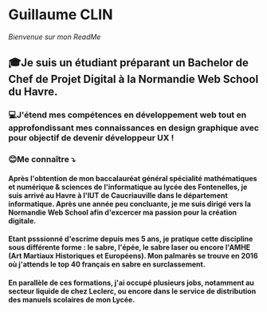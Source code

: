 # Guillaume CLIN 
*Bienvenue sur mon ReadMe*
## 🎓Je suis un étudiant préparant un Bachelor de Chef de Projet Digital à la Normandie Web School du Havre. 
### 💻J'étend mes compétences en développement web tout en approfondissant mes connaissances en design graphique avec pour objectif de devenir développeur UX !

### 😊Me connaître ⤵️
#### Après l'obtention de mon baccalauréat général spécialité mathématiques et numérique & sciences de l'informatique au lycée des Fontenelles, je suis arrivé au Havre à l'IUT de Caucriauville dans le département informatique. Après une année peu concluante, je me suis dirigé vers la Normandie Web School afin d'excercer ma passion pour la création digitale.
#### Etant psssionné d'escrime depuis mes 5 ans, je pratique cette discipline sous différente forme : le sabre, l'épée, le sabre laser ou encore l'AMHE (Art  Martiaux Historiques et Européens). Mon palmarès se trouve en 2016 où j'attends le top 40 français en sabre en surclassement.

#### En parallèle de ces formations, j'ai occupé plusieurs jobs, notamment au secteur liquide de chez Leclerc, ou encore dans le service de distribution des manuels scolaires de mon Lycée.

 
